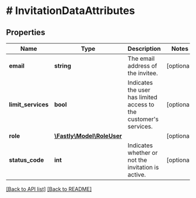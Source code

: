 # # InvitationDataAttributes

## Properties

Name | Type | Description | Notes
------------ | ------------- | ------------- | -------------
**email** | **string** | The email address of the invitee. | [optional]
**limit_services** | **bool** | Indicates the user has limited access to the customer&#39;s services. | [optional]
**role** | [**\Fastly\Model\RoleUser**](RoleUser.md) |  | [optional]
**status_code** | **int** | Indicates whether or not the invitation is active. | [optional]

[[Back to API list]](../../README.md#endpoints) [[Back to README]](../../README.md)
